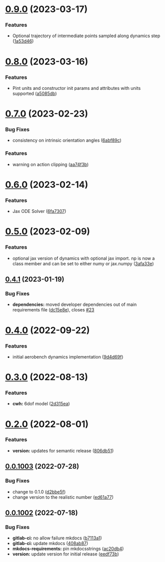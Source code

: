 # [0.9.0](https://github.com/act3-ace/rta/safe-autonomy-stack/safe-autonomy-dynamics/compare/v0.8.0...v0.9.0) (2023-03-17)


### Features

* Optional trajectory of intermediate points sampled along dynamics step ([1a53d46](https://github.com/act3-ace/rta/safe-autonomy-stack/safe-autonomy-dynamics/commit/1a53d469dd06f05ca3cdea7b38001ee5edcd11a5))

# [0.8.0](https://github.com/act3-ace/rta/safe-autonomy-stack/safe-autonomy-dynamics/compare/v0.7.0...v0.8.0) (2023-03-16)


### Features

* Pint units and constructor init params and attributes with units supported ([a5085db](https://github.com/act3-ace/rta/safe-autonomy-stack/safe-autonomy-dynamics/commit/a5085dbeff345912c79be2a5d51b3656b03ae5bf))

# [0.7.0](https://github.com/act3-ace/rta/safe-autonomy-stack/safe-autonomy-dynamics/compare/v0.6.0...v0.7.0) (2023-02-23)


### Bug Fixes

* consistency on intrinsic orientation angles ([6abf89c](https://github.com/act3-ace/rta/safe-autonomy-stack/safe-autonomy-dynamics/commit/6abf89c679db265a33dacfd432766304bde91946))


### Features

* warning on action clipping ([aa74f3b](https://github.com/act3-ace/rta/safe-autonomy-stack/safe-autonomy-dynamics/commit/aa74f3b0b1acec56da83b489d7d3538954ccbdb0))

# [0.6.0](https://github.com/act3-ace/rta/safe-autonomy-stack/safe-autonomy-dynamics/compare/v0.5.0...v0.6.0) (2023-02-14)


### Features

* Jax ODE Solver ([6fa7307](https://github.com/act3-ace/rta/safe-autonomy-stack/safe-autonomy-dynamics/commit/6fa7307dfaf8b2f9492bc4e4cde3958e5f2f5911))

# [0.5.0](https://github.com/act3-ace/rta/safe-autonomy-stack/safe-autonomy-dynamics/compare/v0.4.1...v0.5.0) (2023-02-09)


### Features

* optional jax version of dynamics with optional jax import. np is now a class member and can be set to either numy or jax.numpy ([3afa33e](https://github.com/act3-ace/rta/safe-autonomy-stack/safe-autonomy-dynamics/commit/3afa33ef1a9593d4c886cf1d47b35480717e3433))

## [0.4.1](https://github.com/act3-ace/rta/safe-autonomy-stack/safe-autonomy-dynamics/compare/v0.4.0...v0.4.1) (2023-01-19)


### Bug Fixes

* **dependencies:** moved developer dependencies out of main requirements file ([dc15e8e](https://github.com/act3-ace/rta/safe-autonomy-stack/safe-autonomy-dynamics/commit/dc15e8ee8b72001f9a7e351b03e6b10e6784bde5)), closes [#23](https://github.com/act3-ace/rta/safe-autonomy-stack/safe-autonomy-dynamics/issues/23)

# [0.4.0](https://github.com/act3-ace/rta/safe-autonomy-stack/safe-autonomy-dynamics/compare/v0.3.0...v0.4.0) (2022-09-22)


### Features

* initial aerobench dynamics implementation ([9d4d69f](https://github.com/act3-ace/rta/safe-autonomy-stack/safe-autonomy-dynamics/commit/9d4d69f2089e2dd779970c468583878abe56e922))

# [0.3.0](https://github.com/act3-ace/rta/safe-autonomy-stack/safe-autonomy-dynamics/compare/v0.2.0...v0.3.0) (2022-08-13)


### Features

* **cwh:** 6dof model ([2d315ea](https://github.com/act3-ace/rta/safe-autonomy-stack/safe-autonomy-dynamics/commit/2d315ea35fde89d35ee3ccc78f9e0cf90203079f))

# [0.2.0](https://github.com/act3-ace/rta/safe-autonomy-stack/safe-autonomy-dynamics/compare/v0.1.0...v0.2.0) (2022-08-01)


### Features

* **version:** updates for semantic release ([806db51](https://github.com/act3-ace/rta/safe-autonomy-stack/safe-autonomy-dynamics/commit/806db5111ff710c1744a45746959ac5f634aeb72))

## [0.0.1003](https://github.com/act3-ace/rta/safe-autonomy-stack/safe-autonomy-dynamics/compare/v0.0.1002...v0.0.1003) (2022-07-28)


### Bug Fixes

* change to 0.1.0 ([d2bbe5f](https://github.com/act3-ace/rta/safe-autonomy-stack/safe-autonomy-dynamics/commit/d2bbe5f7107f9a1f99fd3f5d243aff775a33275e))
* change version to the realistic number ([ed61a77](https://github.com/act3-ace/rta/safe-autonomy-stack/safe-autonomy-dynamics/commit/ed61a77f9bf4802c94bf03cd9e29f56c6dc79a10))

## [0.0.1002](https://github.com/act3-ace/rta/safe-autonomy-stack/safe-autonomy-dynamics/compare/v0.0.1001...v0.0.1002) (2022-07-18)


### Bug Fixes

* **gitlab-ci:** no allow failure mkdocs ([b7113a1](https://github.com/act3-ace/rta/safe-autonomy-stack/safe-autonomy-dynamics/commit/b7113a1b9a4984c8cae9d7e9ac50d5f026800e21))
* **gitlab-ci:** update mkdocs ([408ab87](https://github.com/act3-ace/rta/safe-autonomy-stack/safe-autonomy-dynamics/commit/408ab87cf75222ec25457709f6e54f291477ebd6))
* **mkdocs-requirements:** pin mkdocsstrings ([ac20db4](https://github.com/act3-ace/rta/safe-autonomy-stack/safe-autonomy-dynamics/commit/ac20db480d24d6fb39b47b3b55780a3c7a5dbf77))
* **version:** update version for initial release ([eedf73b](https://github.com/act3-ace/rta/safe-autonomy-stack/safe-autonomy-dynamics/commit/eedf73b84d625294f4414162a959d6361dcf1fc5))

